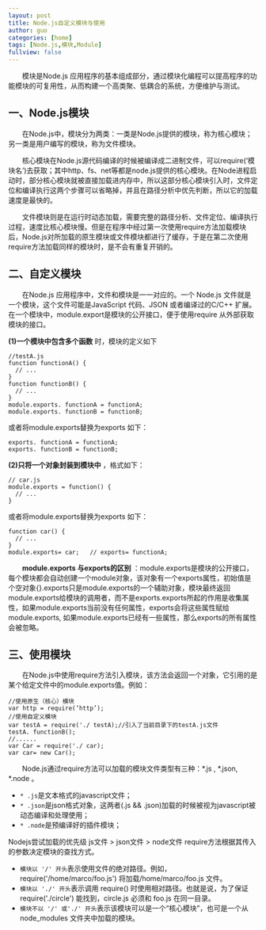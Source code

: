 ```yaml
---
layout: post
title: Node.js自定义模块与使用
author: guo
categories: [home]
tags: [Node.js,模块,Module]
fullview: false
---
```


&emsp;&emsp;模块是Node.js 应用程序的基本组成部分，通过模块化编程可以提高程序的功能模块的可复用性，从而构建一个高类聚、低耦合的系统，方便维护与测试。

## 一、Node.js模块

&emsp;&emsp;在Node.js中，模块分为两类：一类是Node.js提供的模块，称为核心模块；另一类是用户编写的模块，称为文件模块。

&emsp;&emsp;核心模块在Node.js源代码编译的时候被编译成二进制文件，可以require(‘模块名’)去获取；其中http、fs、net等都是node.js提供的核心模块。在Node进程启动时，部分核心模块就被直接加载进内存中，所以这部分核心模块引入时，文件定位和编译执行这两个步骤可以省略掉，并且在路径分析中优先判断，所以它的加载速度是最快的。

&emsp;&emsp;文件模块则是在运行时动态加载，需要完整的路径分析、文件定位、编译执行过程，速度比核心模块慢。但是在程序中经过第一次使用require方法加载模块后，Node.js对所加载的原生模块或文件模块都进行了缓存，于是在第二次使用require方法加载同样的模块时，是不会有重复开销的。

## 二、自定义模块

&emsp;&emsp;在Node.js 应用程序中，文件和模块是一一对应的。一个 Node.js 文件就是一个模块，这个文件可能是JavaScript 代码、JSON 或者编译过的C/C++ 扩展。
在一个模块中，module.export是模块的公开接口，便于使用require 从外部获取模块的接口。


**(1)一个模块中包含多个函数** 时，模块的定义如下

    //testA.js
    function functionA() {
      // ...
    }
    function functionB() {
      // ...
    }
    module.exports. functionA = functionA;
    module.exports. functionB = functionB;

  或者将module.exports替换为exports 如下：

    exports. functionA = functionA;
    exports. functionB = functionB;
**(2)只将一个对象封装到模块中** ，格式如下：

    // car.js
    module.exports = function() {
      // ...
    }
或者将module.exports替换为exports 如下：

    function car() {
      // ...
    }
    module.exports= car;   // exports= functionA;

&emsp;&emsp;**module.exports 与exports的区别** ：module.exports是模块的公开接口，每个模块都会自动创建一个module对象，该对象有一个exports属性，初始值是个空对象{}.exports只是module.exports的一个辅助对象，模块最终返回module.exports给模块的调用者，而不是exports.exports所起的作用是收集属性，如果module.exports当前没有任何属性，exports会将这些属性赋给module.exports, 如果module.exports已经有一些属性，那么exports的所有属性会被忽略。


## 三、使用模块

&emsp;&emsp;在Node.js中使用require方法引入模块，该方法会返回一个对象，它引用的是某个给定文件中的module.exports值。例如：

    //使用原生（核心）模块
    var http = require(‘http’);
    //使用自定义模块
    var testA = require('./ testA);//引入了当前目录下的testA.js文件
    testA. functionB();
    //......
    var Car = require('./ car);
    var car= new Car();


&emsp;&emsp;Node.js通过require方法可以加载的模块文件类型有三种：*.js , *.json,  *.node 。

* `* .js`是文本格式的javascript文件；
* `* .json`是json格式对象，这两者(.js && .json)加载的时候被视为javascript被动态编译和处理使用；
* `* .node`是预编译好的插件模块；

Nodejs尝试加载的优先级 js文件 > json文件 > node文件
require方法根据其传入的参数决定模块的查找方式。

* `模块以 '/' 开头`表示使用文件的绝对路径。例如，require('/home/marco/foo.js') 将加载/home/marco/foo.js 文件。
* `模块以 './' 开头`表示调用 require() 时使用相对路径。也就是说，为了保证 require('./circle') 能找到，circle.js 必须和 foo.js 在同一目录。
* `模块不以 '/' 或'./' 开头`表示该模块可以是一个“核心模块”，也可是一个从 node_modules 文件夹中加载的模块。